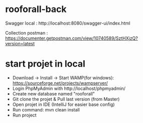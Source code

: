 # rooforall-back

Swagger local : http://localhost:8080/swagger-ui/index.html

Collection postman : https://documenter.getpostman.com/view/10740589/SztHXjzQ?version=latest

# start projet in local
  
  - Download -> Install -> Start WAMP(for windows): https://sourceforge.net/projects/wampserver/
  - Login PhpMyAdmin with http://localhost/phpmyadmin/
  - Create new database named "rooforall"
  - Git clone the projet & Pull last version (from Master)
  - Open projet in IDE (IntelliJ for easier base config)
  - Run command: mvn clean install
  - Run project
  
